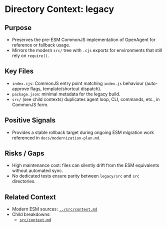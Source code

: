 # Directory Context: legacy

## Purpose
- Preserves the pre-ESM CommonJS implementation of OpenAgent for reference or fallback usage.
- Mirrors the modern `src/` tree with `.cjs` exports for environments that still rely on `require()`.

## Key Files
- `index.cjs`: CommonJS entry point matching `index.js` behaviour (auto-approve flags, template/shortcut dispatch).
- `package.json`: minimal metadata for the legacy build.
- `src/` (see child contexts) duplicates agent loop, CLI, commands, etc., in CommonJS form.

## Positive Signals
- Provides a stable rollback target during ongoing ESM migration work referenced in `docs/modernization-plan.md`.

## Risks / Gaps
- High maintenance cost: files can silently drift from the ESM equivalents without automated sync.
- No dedicated tests ensure parity between `legacy/src` and `src` directories.

## Related Context
- Modern ESM sources: [`../src/context.md`](../src/context.md)
- Child breakdowns:
  - [`src/context.md`](src/context.md)
